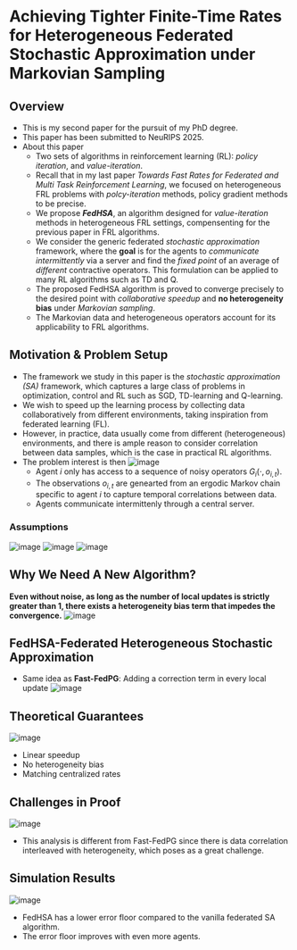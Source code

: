 # Achieving Tighter Finite-Time Rates for Heterogeneous Federated Stochastic Approximation under Markovian Sampling
## Overview
- This is my second paper for the pursuit of my PhD degree.
- This paper has been submitted to NeuRIPS 2025.
- About this paper
  - Two sets of algorithms in reinforcement learning (RL): _policy iteration_, and _value-iteration_.
  - Recall that in my last paper _Towards Fast Rates for Federated and Multi Task Reinforcement Learning_, we focused on heterogeneous FRL problems with _polcy-iteration_ methods, policy gradient methods to be precise.
  - We propose _**FedHSA**_, an algorithm designed for _value-iteration_ methods in heterogeneous FRL settings, compensenting for the previous paper in FRL algorithms.
  - We consider the generic federated _stochastic approximation_ framework, where the **goal** is for the agents to _communicate intermittently_ via a server and find the _fixed point_ of an average of _different_ contractive operators. This formulation can be applied to many RL algorithms such as TD and Q.
  - The proposed FedHSA algorithm is proved to converge precisely to the desired point with _collaborative speedup_ and **no heterogeneity bias** under _Markovian sampling_.
  - The Markovian data and heterogeneous operators account for its applicability to FRL algorithms.
## Motivation & Problem Setup
- The framework we study in this paper is the _stochastic approximation (SA)_ framework, which captures a large class of problems in optimization, control and RL such as SGD, TD-learning and Q-learning.
- We wish to speed up the learning process by collecting data collaboratively from different environments, taking inspiration from federated learning (FL).
- However, in practice, data usually come from different (heterogeneous) environments, and there is ample reason to consider correlation between data samples, which is the case in practical RL algorithms.
- The problem interest is then
  ![image](https://github.com/user-attachments/assets/ed74cfbf-d38b-466f-a17e-c1dbcc473c54)
  - Agent $i$ only has access to a sequence of noisy operators $G_i(\cdot, o_{i,t})$.
  - The observations ${o_{i,t}}$ are genearted from an ergodic Markov chain specific to agent $i$ to capture temporal correlations between data.
  - Agents communicate intermittenly through a central server.
### Assumptions
![image](https://github.com/user-attachments/assets/bfdba82a-ae7b-475a-9427-84d70b4eeefb)
![image](https://github.com/user-attachments/assets/cebcdd0b-63d8-426a-b3e1-fe1d6c561902)
![image](https://github.com/user-attachments/assets/5ed8f99c-ceba-498f-842e-276c5eb2398f)
## Why We Need A New Algorithm?
**Even without noise, as long as the number of local updates is strictly greater than 1, there exists a heterogeneity bias term that impedes the convergence.**
![image](https://github.com/user-attachments/assets/4204b6d2-ae7a-488f-a40e-1248f79e0b18)
## FedHSA-Federated Heterogeneous Stochastic Approximation
- Same idea as **Fast-FedPG**: Adding a correction term in every local update
![image](https://github.com/user-attachments/assets/2385b3f0-c6e3-4704-ac0f-e8ed0dab7107)
## Theoretical Guarantees
![image](https://github.com/user-attachments/assets/c76c2250-2e6c-4962-bc22-c1d65765a6ad)
- Linear speedup
- No heterogeneity bias
- Matching centralized rates
## Challenges in Proof
![image](https://github.com/user-attachments/assets/aa557ef7-5ae4-4172-b702-ec1fb6060024)
- This analysis is different from Fast-FedPG since there is data correlation interleaved with heterogeneity, which poses as a great challenge.
## Simulation Results
![image](https://github.com/user-attachments/assets/9981af47-cbf6-4629-8dce-1a634711724e)
- FedHSA has a lower error floor compared to the vanilla federated SA algorithm.
- The error floor improves with even more agents.







  
